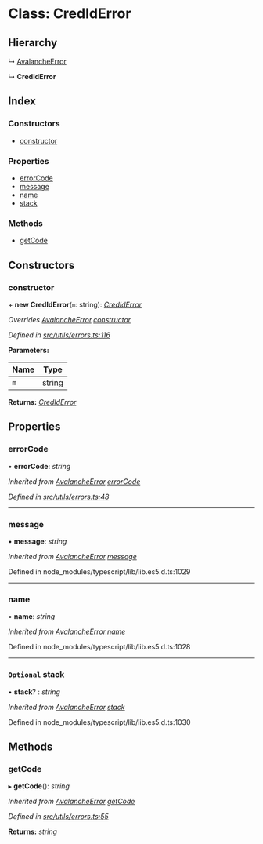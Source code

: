 # Class: CredIdError

## Hierarchy

↳ [AvalancheError](src_utils.avalancheerror)

↳ **CredIdError**

## Index

### Constructors

- [constructor](src_utils.crediderror#constructor)

### Properties

- [errorCode](src_utils.crediderror#errorcode)
- [message](src_utils.crediderror#message)
- [name](src_utils.crediderror#name)
- [stack](src_utils.crediderror#optional-stack)

### Methods

- [getCode](src_utils.crediderror#getcode)

## Constructors

### constructor

\+ **new CredIdError**(`m`: string): _[CredIdError](src_utils.crediderror)_

_Overrides [AvalancheError](src_utils.avalancheerror).[constructor](src_utils.avalancheerror#constructor)_

_Defined in [src/utils/errors.ts:116](https://github.com/chain4travel/caminojs/blob/3883166/src/utils/errors.ts#L116)_

**Parameters:**

| Name | Type   |
| ---- | ------ |
| `m`  | string |

**Returns:** _[CredIdError](src_utils.crediderror)_

## Properties

### errorCode

• **errorCode**: _string_

_Inherited from [AvalancheError](src_utils.avalancheerror).[errorCode](src_utils.avalancheerror#errorcode)_

_Defined in [src/utils/errors.ts:48](https://github.com/chain4travel/caminojs/blob/3883166/src/utils/errors.ts#L48)_

---

### message

• **message**: _string_

_Inherited from [AvalancheError](src_utils.avalancheerror).[message](src_utils.avalancheerror#message)_

Defined in node_modules/typescript/lib/lib.es5.d.ts:1029

---

### name

• **name**: _string_

_Inherited from [AvalancheError](src_utils.avalancheerror).[name](src_utils.avalancheerror#name)_

Defined in node_modules/typescript/lib/lib.es5.d.ts:1028

---

### `Optional` stack

• **stack**? : _string_

_Inherited from [AvalancheError](src_utils.avalancheerror).[stack](src_utils.avalancheerror#optional-stack)_

Defined in node_modules/typescript/lib/lib.es5.d.ts:1030

## Methods

### getCode

▸ **getCode**(): _string_

_Inherited from [AvalancheError](src_utils.avalancheerror).[getCode](src_utils.avalancheerror#getcode)_

_Defined in [src/utils/errors.ts:55](https://github.com/chain4travel/caminojs/blob/3883166/src/utils/errors.ts#L55)_

**Returns:** _string_
